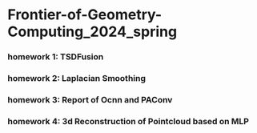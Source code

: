 # Frontier-of-Geometry-Computing_2024_spring
### homework 1: TSDFusion
### homework 2: Laplacian Smoothing
### homework 3: Report of Ocnn and PAConv
### homework 4: 3d Reconstruction of Pointcloud based on MLP
